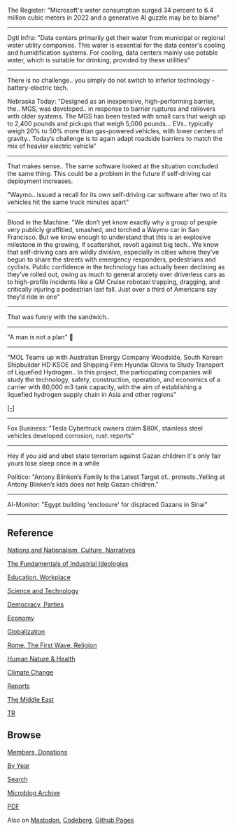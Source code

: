 
The Register: "Microsoft's water consumption surged 34 percent to 6.4
million cubic meters in 2022 and a generative AI guzzle may be to
blame"

---

Dgtl Infra: "Data centers primarily get their water from municipal or
regional water utility companies. This water is essential for the data
center's cooling and humidification systems. For cooling, data centers
mainly use potable water, which is suitable for drinking, provided by
these utilities"

---

There is no challenge.. you simply do not switch to inferior
technology - battery-electric tech.

Nebraska Today: "Designed as an inexpensive, high-performing barrier,
the.. MGS, was developed.. in response to barrier ruptures and
rollovers with older systems. The MGS has been tested with small cars
that weigh up to 2,400 pounds and pickups that weigh 5,000
pounds... EVs..  typically weigh 20% to 50% more than gas-powered
vehicles, with lower centers of gravity.. Today’s challenge is to
again adapt roadside barriers to match the mix of heavier electric
vehicle"

---

That makes sense.. The same software looked at the situation concluded
the same thing. This could be a problem in the future if self-driving
car deployment increases. 

"Waymo.. issued a recall for its own self-driving car software after
two of its vehicles hit the same truck minutes apart"

---

Blood in the Machine: "We don’t yet know exactly why a group of people
very publicly graffitied, smashed, and torched a Waymo car in San
Francisco. But we know enough to understand that this is an explosive
milestone in the growing, if scattershot, revolt against big tech.. We
know that self-driving cars are wildly divisive, especially in cities
where they’ve begun to share the streets with emergency responders,
pedestrians and cyclists. Public confidence in the technology has
actually been declining as they’ve rolled out, owing as much to
general anxiety over driverless cars as to high-profile incidents like
a GM Cruise robotaxi trapping, dragging, and critically injuring a
pedestrian last fall. Just over a third of Americans say they’d ride
in one"

---

That was funny with the sandwich.. 

---

"A man is not a plan" 🤣

---

"MOL Teams up with Australian Energy Company Woodside, South Korean
Shipbuilder HD KSOE and Shipping Firm Hyundai Glovis to Study
Transport of Liquefied Hydrogen.. In this project, the participating
companies will study the technology, safety, construction, operation,
and economics of a carrier with 80,000 m3 tank capacity, with the aim
of establishing a liquefied hydrogen supply chain in Asia and other
regions"

[[-]](https://www.mol.co.jp/en/pr/2024/img/240214.jpg)

---

Fox Business: "Tesla Cybertruck owners claim $80K, stainless steel
vehicles developed corrosion, rust: reports"

---

Hey if you aid and abet state terrorism against Gazan children it's
only fair yours lose sleep once in a while

Politico: "Antony Blinken’s Family Is the Latest Target
of.. protests..Yelling at Antony Blinken’s kids does not help Gazan
children."

---

Al-Monitor: "Egypt building 'enclosure' for displaced Gazans in Sinai"

---

## Reference

[Nations and Nationalism, Culture, Narratives](0119/2013/02/nations-and-nationalism.html)

[The Fundamentals of Industrial Ideologies](0119/2011/04/fundamentals-of-industrial-ideologies.html)

[Education, Workplace](0119/2017/09/education-workplace.html)

[Science and Technology](0119/2018/09/science-technology.html)

[Democracy, Parties](0119/2016/11/democracy.html)

[Economy](2021/01/economy.html)

[Globalization](0119/2018/09/globalization.html)

[Rome, The First Wave, Religion](0119/2017/12/rome.html)

[Human Nature & Health](2020/07/human-nature.html)

[Climate Change](2022/01/climate.html)

[Reports](2021/01/reports.html)

[The Middle East](0119/2019/07/middleeast.html)

[TR](../tr/index.html)

## Browse

[Members, Donations](2022/08/members.html)

[By Year](years.html)

[Search](search.html)

[Microblog Archive](mbl/index.html)

[PDF](https://drive.google.com/uc?export=view&id=1FSi-1MnqXVq_PVTEXzzflwN8-7h92N_R)

Also on 
[Mastodon](https://fosstodon.org/@muratk5n),
[Codeberg](https://muratk5n.codeberg.page/en/),
[Github Pages](https://muratk5n.github.io/thirdwave/en/)

